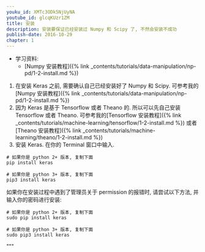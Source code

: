 ```yaml
---
youku_id: XMTc3ODk5NjUyNA
youtube_id: glcqKUzr1ZM
title: 安装
description: 安装要保证已经安装过 Numpy 和 Scipy 了, 不然会安装不成功
publish-date: 2016-10-29
chapter: 1
---
```

* 学习资料:
  * [Numpy 安装教程]({% link _contents/tutorials/data-manipulation/np-pd/1-2-install.md %})


1. 在安装 Keras 之前, 需要确认自己已经安装好了 Numpy 和 Scipy. 可参考我的 [Numpy 安装教程]({% link _contents/tutorials/data-manipulation/np-pd/1-2-install.md %})
2. 因为 Keras 是基于 Tensorflow 或者 Theano 的. 所以可以先自己安装 Tensorflow 或者 Theano. 可参考我的[Tensorflow 安装教程]({% link _contents/tutorials/machine-learning/tensorflow/1-2-install.md %}) 或者 [Theano 安装教程]({% link _contents/tutorials/machine-learning/theano/1-2-install.md %})
3. 安装 Keras. 在你的 Terminal 窗口中输入.

```shell
# 如果你是 python 2+ 版本, 复制下面
pip install keras

# 如果你是 python 3+ 版本, 复制下面
pip3 install keras
```

如果你在安装过程中遇到了管理员关于 permission 的报错时, 请尝试以下方法, 并输入你的密码进行安装:

```shell
# 如果你是 python 2+ 版本, 复制下面
sudo pip install keras

# 如果你是 python 3+ 版本, 复制下面
sudo pip3 install keras
```

"""